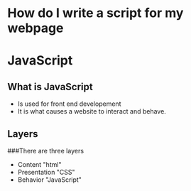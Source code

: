 # How do I write a script for my webpage 

# JavaScript
## What is JavaScript

 * Is used for front end developement
 * It is what causes a website to interact and behave.

 ## Layers
  ###There are three layers 
  
  - Content "html"
  - Presentation "CSS"
  - Behavior "JavaScript"
